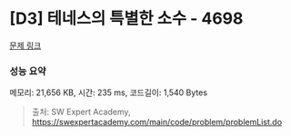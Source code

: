 # [D3] 테네스의 특별한 소수 - 4698 

[문제 링크](https://swexpertacademy.com/main/code/problem/problemDetail.do?contestProbId=AWRuoqCKkE0DFAXt) 

### 성능 요약

메모리: 21,656 KB, 시간: 235 ms, 코드길이: 1,540 Bytes



> 출처: SW Expert Academy, https://swexpertacademy.com/main/code/problem/problemList.do